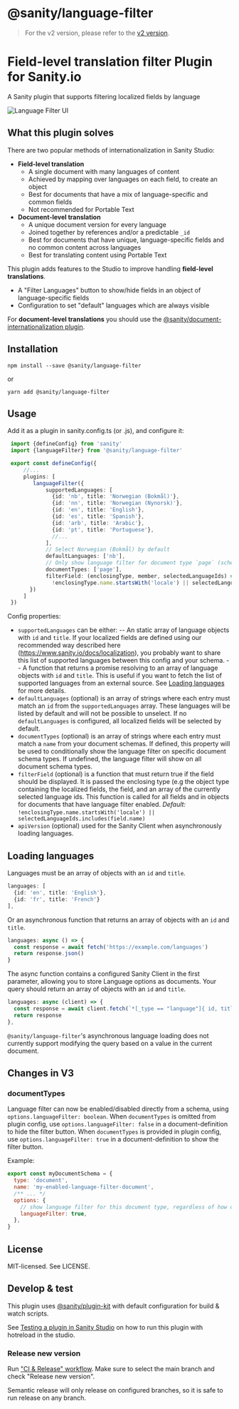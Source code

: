 # @sanity/language-filter

> For the v2 version, please refer to the [v2 version](https://github.com/sanity-io/sanity/tree/next/packages/%40sanity/language-filter).

# Field-level translation filter Plugin for Sanity.io

A Sanity plugin that supports filtering localized fields by language

![Language Filter UI](https://github.com/sanity-io/language-filter/assets/9684022/a48fe4b7-975b-424d-9740-386f09ed9cd8)

## What this plugin solves

There are two popular methods of internationalization in Sanity Studio:

- **Field-level translation**
  - A single document with many languages of content
  - Achieved by mapping over languages on each field, to create an object
  - Best for documents that have a mix of language-specific and common fields
  - Not recommended for Portable Text
- **Document-level translation**
  - A unique document version for every language
  - Joined together by references and/or a predictable `_id`
  - Best for documents that have unique, language-specific fields and no common content across languages
  - Best for translating content using Portable Text

This plugin adds features to the Studio to improve handling **field-level translations**.

- A "Filter Languages" button to show/hide fields in an object of language-specific fields
- Configuration to set "default" languages which are always visible

For **document-level translations** you should use the [@sanity/document-internationalization plugin](https://www.npmjs.com/package/@sanity/document-internationalization).

## Installation

```
npm install --save @sanity/language-filter
```

or

```
yarn add @sanity/language-filter
```

## Usage

Add it as a plugin in sanity.config.ts (or .js), and configure it:

```ts
 import {defineConfig} from 'sanity'
 import {languageFilter} from '@sanity/language-filter'

 export const defineConfig({
     //...
     plugins: [
        languageFilter({
            supportedLanguages: [
              {id: 'nb', title: 'Norwegian (Bokmål)'},
              {id: 'nn', title: 'Norwegian (Nynorsk)'},
              {id: 'en', title: 'English'},
              {id: 'es', title: 'Spanish'},
              {id: 'arb', title: 'Arabic'},
              {id: 'pt', title: 'Portuguese'},
              //...
            ],
            // Select Norwegian (Bokmål) by default
            defaultLanguages: ['nb'],
            // Only show language filter for document type `page` (schemaType.name)
            documentTypes: ['page'],
            filterField: (enclosingType, member, selectedLanguageIds) =>
              !enclosingType.name.startsWith('locale') || selectedLanguageIds.includes(member.name),
       })
     ]
 })
```

Config properties:

- `supportedLanguages` can be either:
  -- An static array of language objects with `id` and `title`. If your localized fields are defined using our recommended way described here (https://www.sanity.io/docs/localization), you probably want to share this list of supported languages between this config and your schema.
  -- A function that returns a promise resolving to an array of language objects with `id` and `title`. This is useful if you want to fetch the list of supported languages from an external source. See [Loading languages](#loading-languages) for more details.
- `defaultLanguages` (optional) is an array of strings where each entry must match an `id` from the `supportedLanguages` array. These languages will be listed by default and will not be possible to unselect. If no `defaultLanguages` is configured, all localized fields will be selected by default.
- `documentTypes` (optional) is an array of strings where each entry must match a `name` from your document schemas. If defined, this property will be used to conditionally show the language filter on specific document schema types. If undefined, the language filter will show on all document schema types.
- `filterField` (optional) is a function that must return true if the field should be displayed. It is passed the enclosing type (e.g the object type containing the localized fields, the field, and an array of the currently selected language ids.
  This function is called for all fields and in objects for documents that have language filter enabled.
  _Default:_ `!enclosingType.name.startsWith('locale') || selectedLanguageIds.includes(field.name)`
- `apiVersion` (optional) used for the Sanity Client when asynchronously loading languages.

## Loading languages

Languages must be an array of objects with an `id` and `title`.

```ts
languages: [
  {id: 'en', title: 'English'},
  {id: 'fr', title: 'French'}
],
```

Or an asynchronous function that returns an array of objects with an `id` and `title`.

```ts
languages: async () => {
  const response = await fetch('https://example.com/languages')
  return response.json()
}
```

The async function contains a configured Sanity Client in the first parameter, allowing you to store Language options as documents. Your query should return an array of objects with an `id` and `title`.

```ts
languages: async (client) => {
  const response = await client.fetch(`*[_type == "language"]{ id, title }`)
  return response
},
```

`@sanity/language-filter`'s asynchronous language loading does not currently support modifying the query based on a value in the current document.

## Changes in V3

### documentTypes

Language filter can now be enabled/disabled directly from a schema, using `options.languageFilter: boolean`.
When `documentTypes` is omitted from plugin config, use `options.languageFilter: false` in a document-definition to hide the filter button.
When `documentTypes` is provided in plugin config, use `options.languageFilter: true` in a document-definition to show the filter button.

Example:

```js
export const myDocumentSchema = {
  type: 'document',
  name: 'my-enabled-language-filter-document',
  /** ... */
  options: {
    // show language filter for this document type, regardless of how documentTypes for the plugin is configured
    languageFilter: true,
  },
}
```

## License

MIT-licensed. See LICENSE.

## Develop & test

This plugin uses [@sanity/plugin-kit](https://github.com/sanity-io/plugin-kit)
with default configuration for build & watch scripts.

See [Testing a plugin in Sanity Studio](https://github.com/sanity-io/plugin-kit#testing-a-plugin-in-sanity-studio)
on how to run this plugin with hotreload in the studio.

### Release new version

Run ["CI & Release" workflow](https://github.com/sanity-io/language-filter/actions/workflows/main.yml).
Make sure to select the main branch and check "Release new version".

Semantic release will only release on configured branches, so it is safe to run release on any branch.

